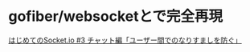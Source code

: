 # gofiber/websocketとで完全再現
[はじめてのSocket.io #3 チャット編「ユーザー間でのなりすましを防ぐ」](https://blog.katsubemakito.net/nodejs/socketio/realtime-chat3) 

